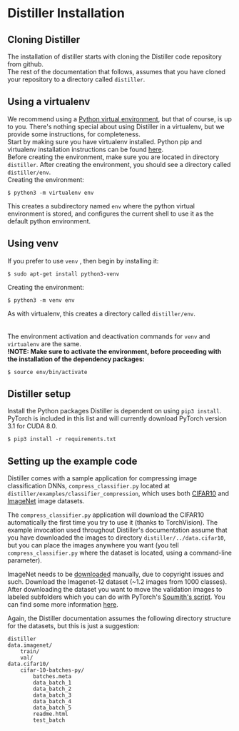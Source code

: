# Distiller Installation

## Cloning Distiller
The installation of distiller starts with cloning the Distiller code repository from github.<br>
The rest of the documentation that follows, assumes that you have cloned your repository to a directory called ```distiller```. <br>

## Using a virtualenv
We recommend using a [Python virtual environment](https://docs.python.org/3/library/venv.html#venv-def), but that of course, is up to you.
There's nothing special about using Distiller in a virtualenv, but we provide some instructions, for completeness.<br>
Start by making sure you have virtualenv installed.  Python pip and virtualenv installation instructions can be found [here](https://packaging.python.org/guides/installing-using-pip-and-virtualenv/).
<br>
Before creating the environment, make sure you are located in directory ```distiller```.  After creating the environment, you should see a directory called ```distiller/env```.
<br>
Creating the environment:
```
$ python3 -m virtualenv env
```
This creates a subdirectory named ```env``` where the python virtual environment is stored, and configures the current shell to use it as the default python environment.

## Using venv
If you prefer to use ```venv``` , then begin by installing it:
```
$ sudo apt-get install python3-venv
```
Creating the environment:
```
$ python3 -m venv env
```
As with virtualenv, this creates a directory called ```distiller/env```.<br>
<br><br>
The environment activation and deactivation commands for ```venv``` and ```virtualenv``` are the same.<br>
**!NOTE: Make sure to activate the environment, before proceeding with the installation of the dependency packages:<br>**
```
$ source env/bin/activate
```

## Distiller setup 
Install the Python packages Distiller is dependent on using ```pip3 install```.  PyTorch is included in this list and will currently download PyTorch version 3.1 for CUDA 8.0.
```
$ pip3 install -r requirements.txt
```

## Setting up the example code
Distiller comes with a sample application for compressing image classification DNNs, ```compress_classifier.py``` located at ```distiller/examples/classifier_compression```, which uses both [CIFAR10](https://www.cs.toronto.edu/~kriz/cifar.html) and [ImageNet](http://www.image-net.org/) image datasets.<br>

The ```compress_classifier.py``` application will download the CIFAR10 automatically the first time you try to use it (thanks to TorchVision).  The example invocation used  throughout Distiller's documentation assume that you have downloaded the images to directory ```distiller/../data.cifar10```, but you can place the images anywhere you want (you tell ```compress_classifier.py``` where the dataset is located, using a command-line parameter).

ImageNet needs to be [downloaded](http://image-net.org/download-images) manually, due to copyright issues and such.  Download the Imagenet-12 dataset (~1.2 images from 1000 classes).  After downloading the dataset you want to move the validation images to labeled subfolders which you can do with PyTorch's [Soumith's script](https://raw.githubusercontent.com/soumith/imagenetloader.torch/master/valprep.sh).  You can find some more information [here](https://github.com/facebook/fb.resnet.torch/blob/master/INSTALL.md#download-the-imagenet-dataset).

Again, the Distiller documentation assumes the following directory structure for the datasets, but this is just a suggestion:
```
distiller
data.imagenet/
    train/
    val/
data.cifar10/
    cifar-10-batches-py/
        batches.meta
        data_batch_1
        data_batch_2
        data_batch_3
        data_batch_4
        data_batch_5
        readme.html
        test_batch
```

